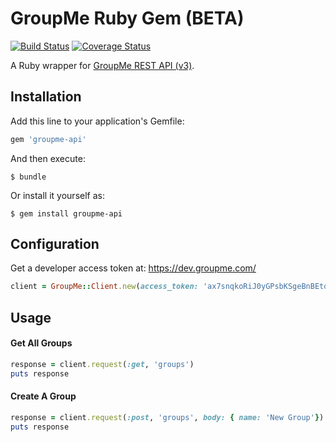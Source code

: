 # GroupMe Ruby Gem (BETA)
[![Build Status](https://travis-ci.org/kinnell/groupme-ruby-gem.svg?branch=master)](https://travis-ci.org/kinnell/groupme-ruby-gem)
[![Coverage Status](https://coveralls.io/repos/github/kinnell/groupme-ruby-gem/badge.svg?branch=master)](https://coveralls.io/github/kinnell/groupme-ruby-gem?branch=master)

A Ruby wrapper for [GroupMe REST API (v3)](https://dev.groupme.com/docs/v3).

## Installation

Add this line to your application's Gemfile:

```ruby
gem 'groupme-api'
```

And then execute:

    $ bundle

Or install it yourself as:

    $ gem install groupme-api

## Configuration

Get a developer access token at: https://dev.groupme.com/

```ruby
client = GroupMe::Client.new(access_token: 'ax7snqkoRiJ0yGPsbKSgeBnBEtqeSkALMC2qJPrT')
```

## Usage

#### Get All Groups

```ruby
response = client.request(:get, 'groups')
puts response
```


#### Create A Group

```ruby
response = client.request(:post, 'groups', body: { name: 'New Group'})
puts response
```
